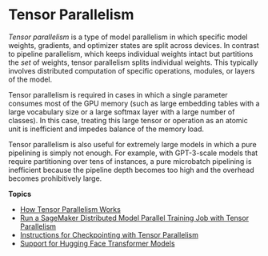 # Tensor Parallelism<a name="model-parallel-extended-features-pytorch-tensor-parallelism"></a>

*Tensor parallelism* is a type of model parallelism in which specific model weights, gradients, and optimizer states are split across devices\. In contrast to pipeline parallelism, which keeps individual weights intact but partitions the *set* of weights, tensor parallelism splits individual weights\. This typically involves distributed computation of specific operations, modules, or layers of the model\.

Tensor parallelism is required in cases in which a single parameter consumes most of the GPU memory \(such as large embedding tables with a large vocabulary size or a large softmax layer with a large number of classes\)\. In this case, treating this large tensor or operation as an atomic unit is inefficient and impedes balance of the memory load\. 

Tensor parallelism is also useful for extremely large models in which a pure pipelining is simply not enough\. For example, with GPT\-3\-scale models that require partitioning over tens of instances, a pure microbatch pipelining is inefficient because the pipeline depth becomes too high and the overhead becomes prohibitively large\.

**Topics**
+ [How Tensor Parallelism Works](model-parallel-extended-features-pytorch-tensor-parallelism-how-it-works.md)
+ [Run a SageMaker Distributed Model Parallel Training Job with Tensor Parallelism](model-parallel-extended-features-pytorch-tensor-parallelism-examples.md)
+ [Instructions for Checkpointing with Tensor Parallelism](model-parallel-extended-features-pytorch-saving-loading-checkpoints.md)
+ [Support for Hugging Face Transformer Models](model-parallel-extended-features-pytorch-hugging-face.md)